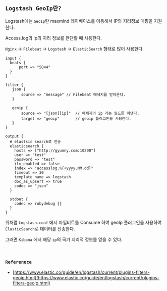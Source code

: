 ## `Logstash GeoIp란?`

Logstash에는 `GeoIp`란 maxmind 데이베이스를 이용해서 IP의 지리정보 매핑을 지원한다.

Access.log의 ip의 지리 정보를 판단할 때 사용한다.

`Nginx` -> `Filebeat` -> `Logstash` -> `ElasticSearch`  형태로 많이 사용한다.

```nginx configuration
input {
  beats {
      port => "5044" 
  }
}

filter {
   json {
       source => "message" // Filebeat 메세지를 받아온다.
   }

   geoip {
       source => "[json][ip]"  // 메세지의 ip 라는 필드를 꺼낸다.  
       target => "geoip"       // geoip 플러그인을 사용한다.
   }
}

output {
  # elastsic search로 전송
  elasticsearch {
    hosts => ["http://gyunny.com:10200"]
    user => "test"
    password => "test"
    ilm_enabled => false
    index => "accesslog.%{+yyyy.MM.dd}"
    timeout => 30
    template_name => logstash
    doc_as_upsert => true
    codec => "json"
  }

  stdout {
    codec => rubydebug {}
  }
}
```

위처럼 `Logstash.conf` 에서 파일비트를 Consume 하여 geoIp 플러그인을 사용하여 `ElasticSearch`로 데이터를 전송한다.

그러면 `Kibana` 에서 해당 `ip`의 국가 지리적 정보를 얻을 수 있다.

<br>

### `Referenece`

- [https://www.elastic.co/guide/en/logstash/current/plugins-filters-geoip.html](https://www.elastic.co/guide/en/logstash/current/plugins-filters-geoip.html)